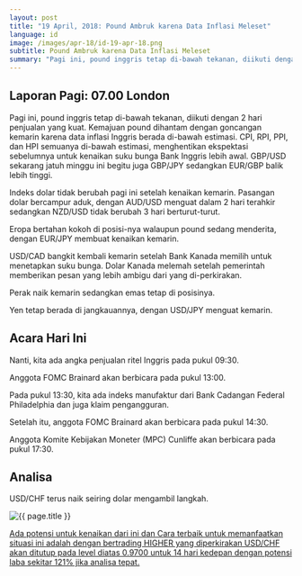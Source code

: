 ```yaml
---
layout: post
title: "19 April, 2018: Pound Ambruk karena Data Inflasi Meleset"
language: id
image: /images/apr-18/id-19-apr-18.png
subtitle: Pound Ambruk karena Data Inflasi Meleset
summary: "Pagi ini, pound inggris tetap di-bawah tekanan, diikuti dengan 2 hari penjualan yang kuat. Kemajuan pound dihantam dengan goncangan kemarin karena data inflasi Inggris berada di-bawah estimasi. CPI, RPI, PPI, dan HPI semuanya di-bawah estimasi"
---
```

## Laporan Pagi: 07.00 London

Pagi ini, pound inggris tetap di-bawah tekanan, diikuti dengan 2 hari penjualan yang kuat. Kemajuan pound dihantam dengan goncangan kemarin karena data inflasi Inggris berada di-bawah estimasi. CPI, RPI, PPI, dan HPI semuanya di-bawah estimasi, menghentikan ekspektasi sebelumnya untuk kenaikan suku bunga Bank Inggris lebih awal. GBP/USD sekarang jatuh minggu ini begitu juga GBP/JPY sedangkan EUR/GBP balik lebih tinggi.

Indeks dolar tidak berubah pagi ini setelah kenaikan kemarin. Pasangan dolar bercampur aduk, dengan AUD/USD menguat dalam 2 hari terahkir sedangkan NZD/USD tidak berubah 3 hari berturut-turut.

Eropa bertahan kokoh di posisi-nya walaupun pound sedang menderita, dengan EUR/JPY membuat kenaikan kemarin.

USD/CAD bangkit kembali kemarin setelah Bank Kanada memilih untuk menetapkan suku bunga. Dolar Kanada melemah setelah pemerintah memberikan pesan yang lebih ambigu dari yang di-perkirakan.

Perak naik kemarin sedangkan emas tetap di posisinya.

Yen tetap berada di jangkauannya, dengan USD/JPY menguat kemarin.

## Acara Hari Ini

Nanti, kita ada angka penjualan ritel Inggris pada pukul 09:30.

Anggota FOMC Brainard akan berbicara pada pukul 13:00.

Pada pukul 13:30, kita ada indeks manufaktur dari Bank Cadangan Federal Philadelphia dan juga klaim pengangguran.

Setelah itu, anggota FOMC Brainard akan berbicara pada pukul 14:30.

Anggota Komite Kebijakan Moneter (MPC) Cunliffe akan berbicara pada pukul 17:30.

## Analisa

USD/CHF terus naik seiring dolar mengambil langkah.

<img src="{{ site.url }}/images/apr-18/id-19-apr-18.png" alt="{{ page.title }}" title="{{ page.title }}">

<a href="%LINK%%?currency=USD&market=forex&underlying=frxUSDCHF&formname=higherlower&duration_amount=14&duration_units=d&amount=10&amount_type=payout&expiry_type=duration&barrier=0.9700" target="_blank">Ada potensi untuk kenaikan dari ini dan Cara terbaik untuk memanfaatkan situasi ini adalah dengan bertrading HIGHER yang diperkirakan USD/CHF akan ditutup pada level diatas 0.9700 untuk 14 hari kedepan dengan potensi laba sekitar 121% jika analisa tepat.</a>
